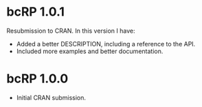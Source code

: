 # bcRP 1.0.1

Resubmission to CRAN. In this version I have:

- Added a better DESCRIPTION, including a reference to the API.
- Included more examples and better documentation.

# bcRP 1.0.0

- Initial CRAN submission.
